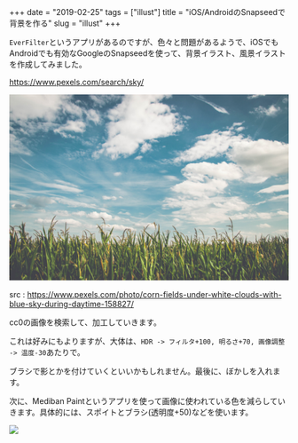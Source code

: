 +++
date = "2019-02-25"
tags = ["illust"]
title = "iOS/AndroidのSnapseedで背景を作る"
slug = "illust"
+++

`EverFilter`というアプリがあるのですが、色々と問題があるようで、iOSでもAndroidでも有効なGoogleのSnapseedを使って、背景イラスト、風景イラストを作成してみました。

https://www.pexels.com/search/sky/

![](https://raw.githubusercontent.com/mba-hack/images/master/illust_natural_gen_01.jpg)

src : https://www.pexels.com/photo/corn-fields-under-white-clouds-with-blue-sky-during-daytime-158827/

cc0の画像を検索して、加工していきます。

これは好みにもよりますが、大体は、`HDR -> フィルタ+100, 明るさ+70, 画像調整 -> 温度-30`あたりで。

ブラシで影とかを付けていくといいかもしれません。最後に、ぼかしを入れます。

次に、Mediban Paintというアプリを使って画像に使われている色を減らしていきます。具体的には、スポイトとブラシ(透明度+50)などを使います。

![](https://raw.githubusercontent.com/mba-hack/images/master/illust_natural_gen_00.png)


